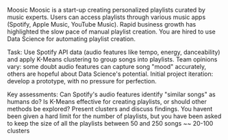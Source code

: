 Moosic
Moosic is a start-up creating personalized playlists curated by music experts.
Users can access playlists through various music apps (Spotify, Apple Music, YouTube Music).
Rapid business growth has highlighted the slow pace of manual playlist creation.
You are hired to use Data Science for automating playlist creation.

Task: Use Spotify API data (audio features like tempo, energy, danceability) and apply K-Means clustering to group songs into playlists.
Team opinions vary: some doubt audio features can capture song "mood" accurately, others are hopeful about Data Science's potential.
Initial project iteration: develop a prototype, with no pressure for perfection.

Key assessments:
Can Spotify's audio features identify "similar songs" as humans do?
Is K-Means effective for creating playlists, or should other methods be explored?
Present clusters and discuss findings.
You havent been given a hard limit for the number of playlists, but you have been asked to keep the size of all the playlists between 50 and 250 songs ~~ 20-100 clusters
